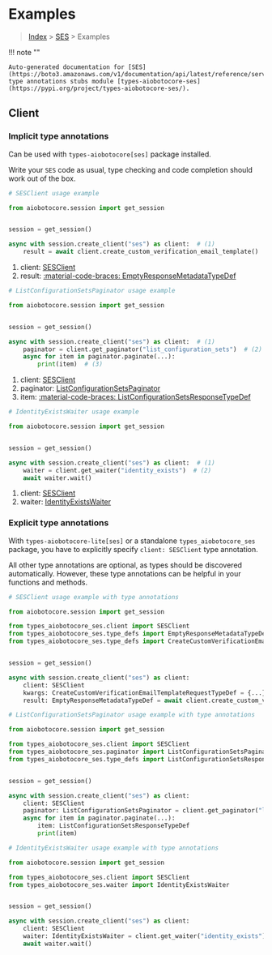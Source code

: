 # Examples

> [Index](../README.md) > [SES](./README.md) > Examples

!!! note ""

    Auto-generated documentation for [SES](https://boto3.amazonaws.com/v1/documentation/api/latest/reference/services/ses.html#ses)
    type annotations stubs module [types-aiobotocore-ses](https://pypi.org/project/types-aiobotocore-ses/).

## Client

### Implicit type annotations

Can be used with `types-aiobotocore[ses]` package installed.

Write your `SES` code as usual,
type checking and code completion should work out of the box.



```python
# SESClient usage example

from aiobotocore.session import get_session


session = get_session()

async with session.create_client("ses") as client:  # (1)
    result = await client.create_custom_verification_email_template()  # (2)
```

1. client: [SESClient](./client.md)
2. result: [:material-code-braces: EmptyResponseMetadataTypeDef](./type_defs.md#emptyresponsemetadatatypedef) 



```python
# ListConfigurationSetsPaginator usage example

from aiobotocore.session import get_session


session = get_session()

async with session.create_client("ses") as client:  # (1)
    paginator = client.get_paginator("list_configuration_sets")  # (2)
    async for item in paginator.paginate(...):
        print(item)  # (3)
```

1. client: [SESClient](./client.md)
2. paginator: [ListConfigurationSetsPaginator](./paginators.md#listconfigurationsetspaginator)
3. item: [:material-code-braces: ListConfigurationSetsResponseTypeDef](./type_defs.md#listconfigurationsetsresponsetypedef) 



```python
# IdentityExistsWaiter usage example

from aiobotocore.session import get_session


session = get_session()

async with session.create_client("ses") as client:  # (1)
    waiter = client.get_waiter("identity_exists")  # (2)
    await waiter.wait()
```

1. client: [SESClient](./client.md)
2. waiter: [IdentityExistsWaiter](./waiters.md#identityexistswaiter)


### Explicit type annotations

With `types-aiobotocore-lite[ses]`
or a standalone `types_aiobotocore_ses` package, you have to explicitly specify
`client: SESClient` type annotation.

All other type annotations are optional, as types should be discovered automatically.
However, these type annotations can be helpful in your functions and methods.


```python
# SESClient usage example with type annotations

from aiobotocore.session import get_session

from types_aiobotocore_ses.client import SESClient
from types_aiobotocore_ses.type_defs import EmptyResponseMetadataTypeDef
from types_aiobotocore_ses.type_defs import CreateCustomVerificationEmailTemplateRequestTypeDef


session = get_session()

async with session.create_client("ses") as client:
    client: SESClient
    kwargs: CreateCustomVerificationEmailTemplateRequestTypeDef = {...}
    result: EmptyResponseMetadataTypeDef = await client.create_custom_verification_email_template(**kwargs)
```



```python
# ListConfigurationSetsPaginator usage example with type annotations

from aiobotocore.session import get_session

from types_aiobotocore_ses.client import SESClient
from types_aiobotocore_ses.paginator import ListConfigurationSetsPaginator
from types_aiobotocore_ses.type_defs import ListConfigurationSetsResponseTypeDef


session = get_session()

async with session.create_client("ses") as client:
    client: SESClient
    paginator: ListConfigurationSetsPaginator = client.get_paginator("list_configuration_sets")
    async for item in paginator.paginate(...):
        item: ListConfigurationSetsResponseTypeDef
        print(item)
```



```python
# IdentityExistsWaiter usage example with type annotations

from aiobotocore.session import get_session

from types_aiobotocore_ses.client import SESClient
from types_aiobotocore_ses.waiter import IdentityExistsWaiter


session = get_session()

async with session.create_client("ses") as client:
    client: SESClient
    waiter: IdentityExistsWaiter = client.get_waiter("identity_exists")
    await waiter.wait()
```

